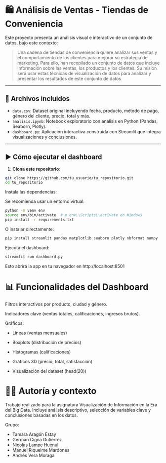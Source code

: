 # 🛍️ Análisis de Ventas - Tiendas de Conveniencia

Este proyecto presenta un análisis visual e interactivo de un conjunto de datos, bajo este contexto:
> Una cadena de tiendas de conveniencia quiere analizar sus ventas y el comportamiento de
> los clientes para mejorar su estrategia de marketing. Para ello, han recopilado un conjunto
> de datos que incluye información sobre las ventas, los productos y los clientes. Su misión
> será usar estas técnicas de visualización de datos para analizar y presentar
> los resultados de este conjunto de datos

---

## 📁 Archivos incluidos

- `data.csv`: Dataset original incluyendo fecha, producto, método de pago, género del cliente, precio, total y más.
- `analisis.ipynb`: Notebook exploratorio con análisis en Python (Pandas, Seaborn, Plotly).
- `dashboard.py`: Aplicación interactiva construida con Streamlit que integra visualizaciones y conclusiones.

---

## ▶️ Cómo ejecutar el dashboard

1. **Clona este repositorio**:

```bash
git clone https://github.com/tu_usuario/tu_repositorio.git
cd tu_repositorio
```
Instala las dependencias:

Se recomienda usar un entorno virtual:
```bash
python -m venv env
source env/bin/activate  # o env\\Scripts\\activate en Windows
pip install -r requirements.txt
```
O instalar directamente:
```bash
pip install streamlit pandas matplotlib seaborn plotly nbformat numpy
```
Ejecuta el dashboard:
```bash
streamlit run dashboard.py
```
Esto abrirá la app en tu navegador en http://localhost:8501

# 📊 Funcionalidades del Dashboard
Filtros interactivos por producto, ciudad y género.

Indicadores clave (ventas totales, calificaciones, ingresos brutos).

Gráficos:

- Líneas (ventas mensuales)

- Boxplots (distribución de precios)

- Histogramas (calificaciones)

- Gráficos 3D (precio, total, satisfacción)

- Visualización del dataset (head(20))

# 👨‍🏫 Autoría y contexto
Trabajo realizado para la asignatura Visualización de Información en la Era del Big Data. Incluye análisis descriptivo, selección de variables clave y conclusiones basadas en los datos.

Grupo:
- Tamara Aragón Estay
- German Cigna Gutierrez
- Nicolas Lampe Huenul
- Manuel Riquelme Mardones
- Andrés Vera Moraga
